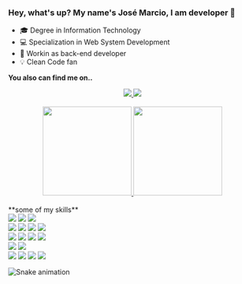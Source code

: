 ### Hey, what's up? My name's José Marcio, I am developer 👋

- 🎓   Degree in Information Technology
- 💻   Specialization in Web System Development
- 💼   Workin as back-end developer
- 💡    Clean Code fan

**You also can find me on..**

<div align="center">
  <a target="_blank" href="https://www.linkedin.com/in/jose-marcio-britto/">
    <img src="https://img.shields.io/badge/LinkedIn-0077B5?style=for-the-badge&logo=linkedin&logoColor=white">
  </a>
  
  <a target="_blank" href="https://www.instagram.com/maarciobritto/">
    <img src="https://img.shields.io/badge/Instagram-E4405F?style=for-the-badge&logo=instagram&logoColor=white">
  </a>  
</div>

<div align="center">
  <br/>
  <a href="https://github.com/josemarciosb">
    <img height="180em" src="https://github-readme-stats.vercel.app/api?username=josemarciosb&show_icons=true&theme=rose_pine&include_all_commits=true&count_private=true"/>
    <img height="180em" src="https://github-readme-stats.vercel.app/api/top-langs/?username=josemarciosb&layout=compact&langs_count=7&theme=rose_pine"/>
  </a>
   <br/>
</div>

<br>
**some of my skills**
<div style="display: inline_block">
   <img src="https://img.shields.io/badge/PHP-777BB4?style=for-the-badge&logo=php&logoColor=white">
   <img src="https://img.shields.io/badge/Laravel-FF2D20?style=for-the-badge&logo=laravel&logoColor=white">
   <img src="https://img.shields.io/badge/Composer-885630?style=for-the-badge&logo=Composer&logoColor=white">
</div>

<div style="display: inline_block">
   <img src="https://img.shields.io/badge/HTML5-E34F26?style=for-the-badge&logo=html5&logoColor=white">
   <img src="https://img.shields.io/badge/CSS3-1572B6?style=for-the-badge&logo=css3&logoColor=white">
   <img src="https://img.shields.io/badge/Bootstrap-563D7C?style=for-the-badge&logo=bootstrap&logoColor=white">
   <img src="https://img.shields.io/badge/JavaScript-323330?style=for-the-badge&logo=javascript&logoColor=F7DF1E">
</div>

<div style="display: inline_block">
   <img src="https://img.shields.io/badge/Python-FFD43B?style=for-the-badge&logo=python&logoColor=blue">
   <img src="https://img.shields.io/badge/Numpy-777BB4?style=for-the-badge&logo=numpy&logoColor=white">
   <img src="https://img.shields.io/badge/conda-342B029.svg?&style=for-the-badge&logo=anaconda&logoColor=white">
   <img src="https://img.shields.io/badge/Shell_Script-121011?style=for-the-badge&logo=gnu-bash&logoColor=white">
</div>
                                                                                                               
<div style="display: inline_block">
   <img src="https://img.shields.io/badge/MySQL-005C84?style=for-the-badge&logo=mysql&logoColor=white">
   <img src="https://img.shields.io/badge/PostgreSQL-316192?style=for-the-badge&logo=postgresql&logoColor=white">
</div>
                                                                                                                
<div style="display: inline_block">
   <img src="https://img.shields.io/badge/VSCode-0078D4?style=for-the-badge&logo=visual%20studio%20code&logoColor=white">
   <img src="https://img.shields.io/badge/Insomnia-5849be?style=for-the-badge&logo=Insomnia&logoColor=white">
   <img src="https://img.shields.io/badge/Postman-FF6C37?style=for-the-badge&logo=Postman&logoColor=white">
   <img src="https://img.shields.io/badge/Jupyter-F37626.svg?&style=for-the-badge&logo=Jupyter&logoColor=white">
</div>
       

![Snake animation](https://github.com/josemarciosb/josemarciosb/blob/output/github-contribution-grid-snake.svg)
                                                                                                               

